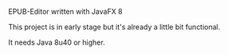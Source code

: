 EPUB-Editor written with JavaFX 8

This project is in early stage but it's already a little bit functional. 

It needs Java 8u40 or higher. 


  